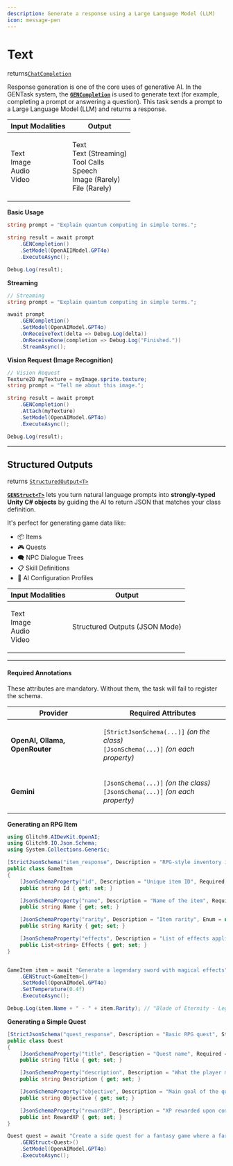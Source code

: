 ```yaml
---
description: Generate a response using a Large Language Model (LLM)
icon: message-pen
---
```


# Text

returns[`ChatCompletion`](https://glitch9inc.github.io/DocFx.AIDevKit/api/Glitch9.AIDevKit.ChatCompletion.html)

Response generation is one of the core uses of generative AI. In the GENTask system, the [**`GENCompletion`**](https://glitch9inc.github.io/DocFx.AIDevKit/api/Glitch9.AIDevKit.CompletionTask.html)   is used to generate text (for example, completing a prompt or answering a question). This task sends a prompt to a Large Language Model (LLM) and returns a response.

| Input Modalities                       | Output                                                                                     |
| -------------------------------------- | ------------------------------------------------------------------------------------------ |
| <p>Text<br>Image<br>Audio<br>Video</p> | <p>Text<br>Text (Streaming)<br>Tool Calls<br>Speech<br>Image (Rarely)<br>File (Rarely)</p> |

**Basic Usage**

```csharp
string prompt = "Explain quantum computing in simple terms.";

string result = await prompt
    .GENCompletion()
    .SetModel(OpenAIIModel.GPT4o)
    .ExecuteAsync();

Debug.Log(result);
```

**Streaming**

```csharp
// Streaming
string prompt = "Explain quantum computing in simple terms.";

await prompt
    .GENCompletion()
    .SetModel(OpenAIModel.GPT4o)
    .OnReceiveText(delta => Debug.Log(delta))
    .OnReceiveDone(completion => Debug.Log("Finished."))
    .StreamAsync();
```

**Vision Request (Image Recognition)**

```csharp
// Vision Request
Texture2D myTexture = myImage.sprite.texture;
string prompt = "Tell me about this image.";

string result = await prompt
    .GENCompletion()
    .Attach(myTexture)
    .SetModel(OpenAIModel.GPT4o)
    .ExecuteAsync();

Debug.Log(result);
```

***

## Structured Outputs

returns [`StructuredOutput<T>`](https://glitch9inc.github.io/DocFx.AIDevKit/api/Glitch9.AIDevKit.StructuredOutput-1.html)

[**`GENStruct<T>`**](https://glitch9inc.github.io/DocFx.AIDevKit/api/Glitch9.AIDevKit.GENStructTask-1.html) lets you turn natural language prompts into **strongly-typed Unity C# objects** by guiding the AI to return JSON that matches your class definition.

It's perfect for generating game data like:

* 📦 Items
* 🎮 Quests
* 🗨️ NPC Dialogue Trees
* 📋 Skill Definitions
* 🧠 AI Configuration Profiles

| Input Modalities                       | Output                         |
| -------------------------------------- | ------------------------------ |
| <p>Text<br>Image<br>Audio<br>Video</p> | Structured Outputs (JSON Mode) |

***

#### Required Annotations

These attributes are mandatory. Without them, the task will fail to register the schema.

| Provider                       | Required Attributes                                                                                                               |
| ------------------------------ | --------------------------------------------------------------------------------------------------------------------------------- |
| **OpenAI, Ollama, OpenRouter** | <p><code>[StrictJsonSchema(...)]</code> <em>(on the class)</em><br><code>[JsonSchema(...)]</code> <em>(on each property)</em></p> |
| **Gemini**                     | <p><code>[JsonSchema(...)]</code> <em>(on the class)</em><br><code>[JsonSchema(...)]</code> <em>(on each property)</em></p>       |

**Generating an RPG Item**

```csharp
using Glitch9.AIDevKit.OpenAI;
using Glitch9.IO.Json.Schema;
using System.Collections.Generic;

[StrictJsonSchema("item_response", Description = "RPG-style inventory item", Strict = true)]
public class GameItem
{
    [JsonSchemaProperty("id", Description = "Unique item ID", Required = true)]
    public string Id { get; set; }

    [JsonSchemaProperty("name", Description = "Name of the item", Required = true)]
    public string Name { get; set; }

    [JsonSchemaProperty("rarity", Description = "Item rarity", Enum = new[] { "Common", "Uncommon", "Rare", "Epic", "Legendary" })]
    public string Rarity { get; set; }

    [JsonSchemaProperty("effects", Description = "List of effects applied when used")]
    public List<string> Effects { get; set; }
}


GameItem item = await "Generate a legendary sword with magical effects"
    .GENStruct<GameItem>()
    .SetModel(OpenAIModel.GPT4o)
    .SetTemperature(0.4f)
    .ExecuteAsync();

Debug.Log(item.Name + " - " + item.Rarity); // "Blade of Eternity - Legendary"
```

**Generating a Simple Quest**

```csharp
[StrictJsonSchema("quest_response", Description = "Basic RPG quest", Strict = true)]
public class Quest
{
    [JsonSchemaProperty("title", Description = "Quest name", Required = true)]
    public string Title { get; set; }

    [JsonSchemaProperty("description", Description = "What the player must do", Required = true)]
    public string Description { get; set; }

    [JsonSchemaProperty("objective", Description = "Main goal of the quest")]
    public string Objective { get; set; }

    [JsonSchemaProperty("rewardXP", Description = "XP rewarded upon completion")]
    public int RewardXP { get; set; }
}

Quest quest = await "Create a side quest for a fantasy game where a farmer asks you to find his lost chicken"
    .GENStruct<Quest>()
    .SetModel(OpenAIModel.GPT4o)
    .ExecuteAsync();
```
